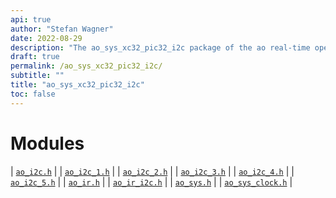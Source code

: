```yaml
---
api: true
author: "Stefan Wagner"
date: 2022-08-29
description: "The ao_sys_xc32_pic32_i2c package of the ao real-time operating system."
draft: true
permalink: /ao_sys_xc32_pic32_i2c/ 
subtitle: ""
title: "ao_sys_xc32_pic32_i2c"
toc: false
---
```


# Modules

| [`ao_i2c.h`](ao_i2c.h.md) |
| [`ao_i2c_1.h`](ao_i2c_1.h.md) |
| [`ao_i2c_2.h`](ao_i2c_2.h.md) |
| [`ao_i2c_3.h`](ao_i2c_3.h.md) |
| [`ao_i2c_4.h`](ao_i2c_4.h.md) |
| [`ao_i2c_5.h`](ao_i2c_5.h.md) |
| [`ao_ir.h`](ao_ir.h.md) |
| [`ao_ir_i2c.h`](ao_ir_i2c.h.md) |
| [`ao_sys.h`](ao_sys.h.md) |
| [`ao_sys_clock.h`](ao_sys_clock.h.md) |
